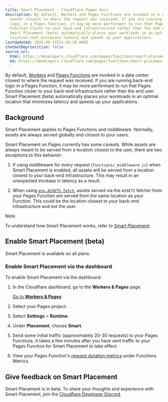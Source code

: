 ```yaml
---
title: Smart Placement · Cloudflare Pages docs
description: By default, Workers and Pages Functions are invoked in a data
  center closest to where the request was received. If you are running back-end
  logic in a Pages Function, it may be more performant to run that Pages
  Function closer to your back-end infrastructure rather than the end user.
  Smart Placement (beta) automatically places your workloads in an optimal
  location that minimizes latency and speeds up your applications.
lastUpdated: 2025-09-15T21:45:20.000Z
chatbotDeprioritize: false
source_url:
  html: https://developers.cloudflare.com/pages/functions/smart-placement/
  md: https://developers.cloudflare.com/pages/functions/smart-placement/index.md
---
```


By default, [Workers](https://developers.cloudflare.com/workers/) and [Pages Functions](https://developers.cloudflare.com/pages/functions/) are invoked in a data center closest to where the request was received. If you are running back-end logic in a Pages Function, it may be more performant to run that Pages Function closer to your back-end infrastructure rather than the end user. Smart Placement (beta) automatically places your workloads in an optimal location that minimizes latency and speeds up your applications.

## Background

Smart Placement applies to Pages Functions and middleware. Normally, assets are always served globally and closest to your users.

Smart Placement on Pages currently has some caveats. While assets are always meant to be served from a location closest to the user, there are two exceptions to this behavior:

1. If using middleware for every request (`functions/_middleware.js`) when Smart Placement is enabled, all assets will be served from a location closest to your back-end infrastructure. This may result in an unexpected increase in latency as a result.

2. When using [`env.ASSETS.fetch`](https://developers.cloudflare.com/pages/functions/advanced-mode/), assets served via the `ASSETS` fetcher from your Pages Function are served from the same location as your Function. This could be the location closest to your back-end infrastructure and not the user.

Note

To understand how Smart Placement works, refer to [Smart Placement](https://developers.cloudflare.com/workers/configuration/smart-placement/).

## Enable Smart Placement (beta)

Smart Placement is available on all plans.

### Enable Smart Placement via the dashboard

To enable Smart Placement via the dashboard:

1. In the Cloudflare dashboard, go to the **Workers & Pages** page.

   [Go to **Workers & Pages**](https://dash.cloudflare.com/?to=/:account/workers-and-pages)

2. Select your Pages project.

3. Select **Settings** > **Runtime**.

4. Under **Placement**, choose **Smart**.

5. Send some initial traffic (approximately 20-30 requests) to your Pages Functions. It takes a few minutes after you have sent traffic to your Pages Function for Smart Placement to take effect.

6. View your Pages Function's [request duration metrics](https://developers.cloudflare.com/workers/observability/metrics-and-analytics/) under Functions Metrics.

## Give feedback on Smart Placement

Smart Placement is in beta. To share your thoughts and experience with Smart Placement, join the [Cloudflare Developer Discord](https://discord.cloudflare.com).
